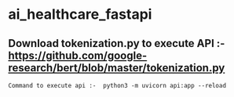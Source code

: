 # ai_healthcare_fastapi

Download tokenization.py to execute API :- https://github.com/google-research/bert/blob/master/tokenization.py
--------------------------------------------------------------------------------------------------------------------------

```Command to execute api :-  python3 -m uvicorn api:app --reload```
